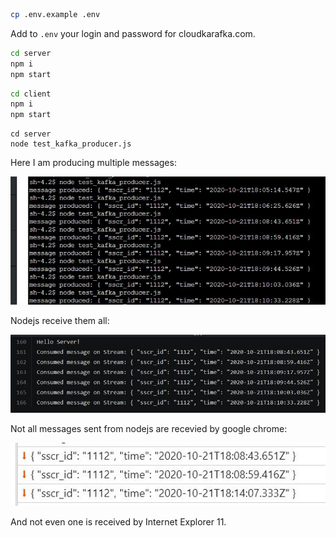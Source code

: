```bash
cp .env.example .env
```

Add to `.env` your login and password for cloudkarafka.com.

```bash
cd server
npm i
npm start
```

```bash
cd client
npm i
npm start
```

```
cd server
node test_kafka_producer.js
```

Here I am producing multiple messages:

![](screenshots/producer.png)

Nodejs receive them all:

![](screenshots/nodejs_received.png)

Not all messages sent from nodejs are recevied by google chrome:

![](screenshots/google_chrome_received.png)

And not even one is received by Internet Explorer 11.